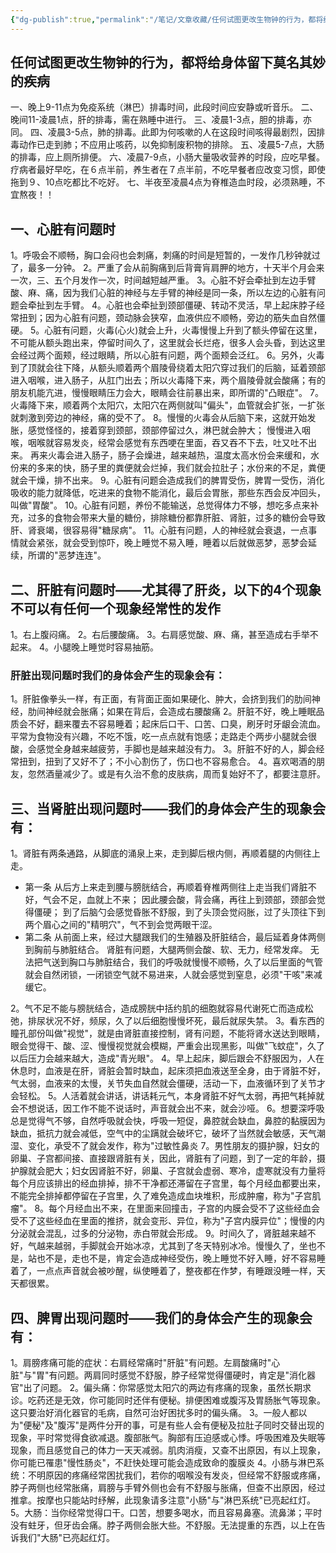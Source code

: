 ```yaml
---
{"dg-publish":true,"permalink":"/笔记/文章收藏/任何试图更改生物钟的行为，都将给身体留下莫名其妙的疾病/","tags":["习惯 身体 健康 生活"],"noteIcon":"","created":"","updated":""}
---
```


## 任何试图更改生物钟的行为，都将给身体留下莫名其妙的疾病
一、晚上9-11点为免疫系统（淋巴）排毒时间，此段时间应安静或听音乐。
二、晚间11-凌晨1点，肝的排毒，需在熟睡中进行。 
三、凌晨1-3点，胆的排毒，亦同。 
四、凌晨3-5点，肺的排毒。此即为何咳嗽的人在这段时间咳得最剧烈，因排毒动作已走到肺；不应用止咳药，以免抑制废积物的排除。 
五、凌晨5-7点，大肠的排毒，应上厕所排便。 
六、凌晨7-9点，小肠大量吸收营养的时段，应吃早餐。疗病者最好早吃，在６点半前，养生者在７点半前，不吃早餐者应改变习惯，即使拖到９、10点吃都比不吃好。 
七、半夜至凌晨4点为脊椎造血时段，必须熟睡，不宜熬夜！！ 

## 一、心脏有问题时 
1。呼吸会不顺畅，胸口会闷也会刺痛，刺痛的时间是短暂的，一发作几秒钟就过了，最多一分钟。 
2。严重了会从前胸痛到后背膏肓肩胛的地方，十天半个月会来一次，三、五个月发作一次，时间越短越严重。 
3。心脏不好会牵扯到左边手臂酸、麻、痛，因为我们心脏的神经与左手臂的神经是同一条，所以左边的心脏有问题会牵扯到左手臂。 
4。心脏也会牵扯到颈部僵硬、转动不灵活，早上起床脖子经常扭到；因为心脏有问题，颈动脉会狭窄，血液供应不顺畅，旁边的筋失血自然僵硬。
5。心脏有问题，火毒(心火)就会上升，火毒慢慢上升到了额头停留在这里，不可能从额头跑出来，停留时间久了，这里就会长烂疮，很多人会头昏，到达这里会经过两个面颊，经过眼睛，所以心脏有问题，两个面颊会泛红。 
6。另外，火毒到了顶就会往下降，从额头顺着两个眉陵骨绕着太阳穴穿过我们的后脑，延着颈部进入咽喉，进入肠子，从肛门出去；所以火毒降下来，两个眉陵骨就会酸痛；有的朋友机能亢进，慢慢眼睛压力会大，眼睛会往前暴出来，即所谓的"凸眼症"。 
7。火毒降下来，顺着两个太阳穴，太阳穴在两侧就叫"偏头"，血管就会扩张，一扩张就刺激到旁边的神经，痛的受不了。 
8。慢慢的火毒会从后脑下来，这就开始发胀，感觉怪怪的，接着穿到颈部，颈部停留过久，淋巴就会肿大； 慢慢进入咽喉，咽喉就容易发炎，经常会感觉有东西哽在里面，吞又吞不下去，吐又吐不出来。 再来火毒会进入肠子，肠子会燥进，越来越热，温度太高水份会来缓和，水份来的多来的快，肠子里的粪便就会烂掉，我们就会拉肚子；水份来的不足，粪便就会干燥，排不出来。
9。心脏有问题会造成我们的脾胃受伤，脾胃一受伤，消化吸收的能力就降低，吃进来的食物不能消化，最后会胃胀，那些东西会反冲回头，叫做"胃酸"。 
10。心脏有问题，养份不能输送，总觉得体力不够，想吃多点来补充，过多的食物会带来大量的糖份，排除糖份都靠肝脏、肾脏，过多的糖份会导致肝、肾衰竭，很容易得"糖尿病"。 
11。心脏有问题，人的神经就会衰退，一点事情就会紧张，就会受到惊吓，晚上睡觉不易入睡，睡着以后就做恶梦，恶梦会延续，所谓的"恶梦连连"。

## 二、肝脏有问题时——尤其得了肝炎，以下的4个现象不可以有任何一个现象经常性的发作 
1。右上腹闷痛。 
2。右后腰酸痛。 
3。右肩感觉酸、麻、痛，甚至造成右手举不起来。 
4。小腿晚上睡觉时容易抽筋。 

### 肝脏出现问题时我们的身体会产生的现象会有： 
1。肝脏像拳头一样，有正面，有背面正面如果硬化、肿大，会挤到我们的肋间神经，肋间神经就会胀痛；如果在背后，会造成右腰酸痛 
2。肝脏不好，晚上睡眠品质会不好，翻来覆去不容易睡着；起床后口干、口苦、口臭，刷牙时牙龈会流血。平常为食物没有兴趣，不吃不饿，吃一点点就有饱感；走路走个两步小腿就会很酸，会感觉全身越来越疲劳，手脚也是越来越没有力。 
3。肝脏不好的人，脚会经常扭到，扭到了又好不了；不小心割伤了，伤口也不容易愈合。 
4。喜欢喝酒的朋友，忽然酒量减少了。或是有久治不愈的皮肤病，周而复始好不了，都要注意肝。 

## 三、当肾脏出现问题时——我们的身体会产生的现象会有： 
1。肾脏有两条通路，从脚底的涌泉上来，走到脚后根内侧，再顺着腿的内侧往上走。 
- 第一条 从后方上来走到腰与膀胱结合，再顺着脊椎两侧往上走当我们肾脏不好，气会不足，血就上不来； 因此腰会酸，背会痛，再往上到颈部，颈部会觉得僵硬； 到了后脑勺会感觉昏胀不舒服，到了头顶会觉闷胀，过了头顶往下到两个眉心之间的"精明穴"，气不到会觉两眼干涩。
- 第二条 从前面上来，经过大腿跟我们的生殖器及肝脏结合，最后延着身体两侧到胸前与肺脏结合。 肾脏有问题，大腿两侧会酸、软、无力，经常发痒。 无法把气送到胸口与肺脏结合，我们的呼吸就慢慢不顺畅，久了以后里面的气管就会自然闭锁，一闭锁空气就不易进来，人就会感觉到窒息，必须"干咳"来减缓它。 

2。气不足不能与膀胱结合，造成膀胱中括约肌的细胞就容易代谢死亡而造成松弛，排尿状况不好，频尿，久了以后细胞慢慢坏死，最后就尿失禁。 
3。看东西的瞳孔部份叫做"视觉"，就是由肾脏直接控制，肾有问题，不能将肾水送达到眼睛，眼会觉得干、酸、涩、慢慢视觉就会模糊，严重会出现黑影，叫做"飞蚊症"，久了以后压力会越来越大，造成"青光眼"。 
4。早上起床，脚后跟会不舒服因为，人在休息时，血液是在肝，肾脏会暂时缺血，起床须把血液送至全身，由于肾脏不好，气太弱，血液来的太慢，关节失血自然就会僵硬，活动一下，血液循环到了关节才会轻松。 
5。人活着就会讲话，讲话耗元气，本身肾脏不好气太弱，再把气耗掉就会不想说话，因工作不能不说话时，声音就会出不来，就会沙哑。 
6。想要深呼吸总是觉得气不够，自然呼吸就会快，呼吸一短促，鼻腔就会缺血，鼻腔的黏膜因为缺血，抵抗力就会减低，空气中的尘蹒就会破坏它，破坏了当然就会敏感，天气潮湿、变化，承受不了就会发作，称为"过敏性鼻炎
7。男性朋友的摄护腺，妇女的卵巢、子宫都间接、直接跟肾脏有关，因此，肾脏有了问题，到了一定的年龄，摄护腺就会肥大；妇女因肾脏不好，卵巢、子宫就会虚弱、寒冷，虚寒就没有力量将每个月应该排出的经血排掉，排不干净都还滞留在子宫里，每个月经血都要出来，不能完全排掉都停留在子宫里，久了难免造成血块堆积，形成肿瘤，称为"子宫肌瘤"。
8。每个月经血出不来，在里面来回撞击，子宫的内膜会受不了这些经血会受不了这些经血在里面的推挤，就会变形、异位，称为"子宫内膜异位"；慢慢的内分泌就会混乱，过多的分泌物，赤白带就会形成。
9。时间久了，肾脏越来越不好，气越来越弱，手脚就会开始冰凉，尤其到了冬天特别冰冷。慢慢久了，坐也不是，站也不是，走也不是，肯定会造成神经受伤，晚上睡觉不好入睡，好不容易睡着了，一点点声音就会被吵醒，纵使睡着了，整夜都在作梦，有睡跟没睡一样，天天都很累。 

## 四、脾胃出现问题时——我们的身体会产生的现象会有： 
1。肩膀疼痛可能的症状：右肩经常痛时"肝脏"有问题。左肩酸痛时"心脏"与"胃"有问题。两肩同时感觉不舒服，脖子经常觉得僵硬时，肯定是"消化器官"出了问题。 
2。偏头痛：你常感觉太阳穴的两边有疼痛的现象，虽然长期求诊。吃药还是无效，你可能同时还伴有便秘。排便困难或腹泻及胃肠胀气等现象。这只要治好消化器官的毛病，自然可治好困扰多时的偏头痛。 
3。一般人都以为"便秘"及"腹泻"是两件分开的事，可是有些人会有便秘及拉肚子同时交替出现的现象，平时常觉得食欲减退。腹部胀气。胸部有压迫感或心悸。呼吸困难及失眠等现象，而且感觉自己的体力一天天减弱。肌肉消瘦，又查不出原因，有以上现象，你可能已罹患"慢性肠炎"，不赶快处理可能会造成致命的腹膜炎 
4。小肠与淋巴系统：不明原因的疼痛经常困扰我们，若你的咽喉没有发炎，但经常不舒服或疼痛，脖子两侧也经常胀痛，肩膀与手臂外侧也会有不舒服与胀痛，但查不出原因，经过推拿。按摩也只能站时纾解，此现象请多注意"小肠"与"淋巴系统"已亮起红灯。
5。大肠：当你经常觉得口干。口苦，想要多喝水，而且容易鼻塞。流鼻涕；平时没有蛀牙，但牙齿会痛。脖子两侧会胀大些。不舒服。无法提重的东西，以上在告诉我们"大肠"已亮起红灯。